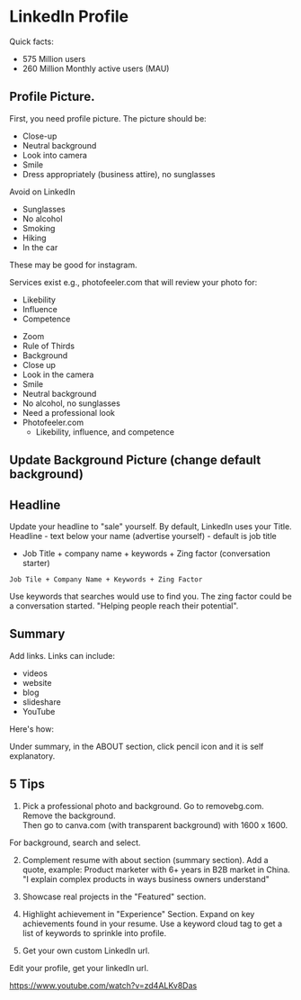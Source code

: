 # LinkedIn Profile

Quick facts:

* 575 Million users
* 260 Million Monthly active users (MAU)






## Profile Picture.

First, you need profile picture.  The picture should be:

* Close-up
* Neutral background
* Look into camera
* Smile
* Dress appropriately (business attire), no sunglasses

Avoid on LinkedIn
* Sunglasses
* No alcohol
* Smoking
* Hiking
* In the car

These may be good for instagram.

Services exist e.g., photofeeler.com  that will review your photo for:

* Likebility 
* Influence
* Competence

- Zoom
- Rule of Thirds
- Background
- Close up
- Look in the camera
- Smile
- Neutral background
- No alcohol, no sunglasses
- Need a professional look
- Photofeeler.com
	- Likebility, influence, and competence


## Update Background Picture (change default background)




## Headline

Update your headline to "sale" yourself.  By default, LinkedIn uses your Title. 
Headline - text below your name (advertise yourself)
	- default is job title
- Job Title + company name + keywords + Zing factor (conversation starter)

 

```
Job Tile + Company Name + Keywords + Zing Factor
```

Use keywords that searches would use to find you.  The zing factor could be a conversation started.  "Helping people reach their potential".



## Summary

Add links.  Links can include:

* videos
* website
* blog
* slideshare
* YouTube

 
Here's how:

Under summary, in the ABOUT section, click pencil icon and it is self explanatory.  



## 5 Tips

1. Pick a professional photo and background.  Go to removebg.com.  Remove the background.  
Then go to canva.com (with transparent background) with 1600 x 1600.  

For background, search and select.  




2. Complement resume with about section (summary section).   Add a quote, example:
Product marketer with 6+ years in B2B market in China.  
"I explain complex products in ways business owners understand"



3. Showcase real projects in the "Featured" section.  




4. Highlight achievement in "Experience" Section.  Expand on key achievements found in your resume.  Use a keyword cloud tag to get a list of keywords to sprinkle into profile. 




5. Get your own custom LinkedIn url.

Edit your profile, get your linkedIn url.  



https://www.youtube.com/watch?v=zd4ALKv8Das

